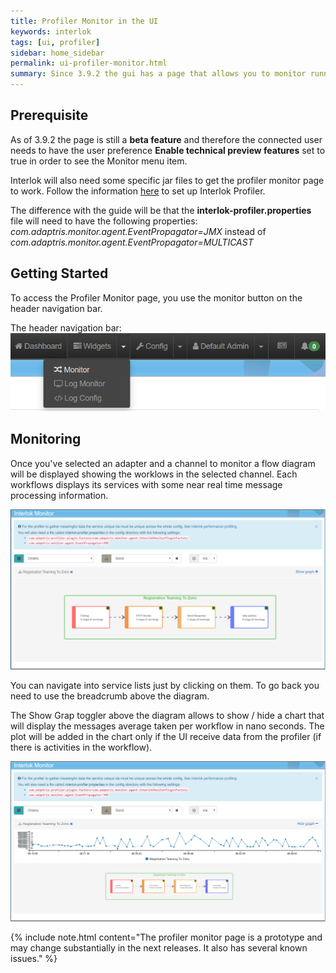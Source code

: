 ```yaml
---
title: Profiler Monitor in the UI
keywords: interlok
tags: [ui, profiler]
sidebar: home_sidebar
permalink: ui-profiler-monitor.html
summary: Since 3.9.2 the gui has a page that allows you to monitor running adapters using the [profiler](developer-profiler.html).
---
```


## Prerequisite ##

As of 3.9.2 the page is still a **beta feature** and therefore the connected user needs to have the user preference **Enable technical preview features** set to true in order to see the Monitor menu item.

Interlok will also need some specific jar files to get the profiler monitor page to work. Follow the information [here](developer-profiler.html#setting-up) to set up Interlok Profiler.

The difference with the guide will be that the **interlok-profiler.properties** file will need to have the following properties:
*com.adaptris.monitor.agent.EventPropagator=JMX* instead of *com.adaptris.monitor.agent.EventPropagator=MULTICAST*


## Getting Started ##

To access the Profiler Monitor page, you use the monitor button on the header navigation bar.

The header navigation bar:
 ![Navigation bar with profiler monitor selected](./images/ui-user-guide/profiler-monitor-header-navigation.png)


## Monitoring ##

Once you've selected an adapter and a channel to monitor a flow diagram will be displayed showing the worklows in the selected channel.
Each workflows displays its services with some near real time message processing information.

![Profiler monitor page](./images/ui-user-guide/profiler-monitor-page.png)

You can navigate into service lists just by clicking on them. To go back you need to use the breadcrumb above the diagram.

The Show Grap toggler above the diagram allows to show / hide a chart that will display the messages average taken per workflow in nano seconds.
The plot will be added in the chart only if the UI receive data from the profiler (if there is activities in the workflow).

![Profiler monitor page with chart](./images/ui-user-guide/profiler-monitor-page-with-chart.png)


{% include note.html content="The profiler monitor page is a prototype and may change substantially in the next releases. It also has several known issues." %}